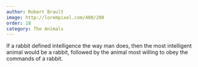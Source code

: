 ```yaml
---
author: Robert Brault
image: http://lorempixel.com/400/200
order: 18
category: The Animals
---
```


If a rabbit defined intelligence the way man does, then the most intelligent animal would be a rabbit, followed by the animal most willing to obey the commands of a rabbit.
